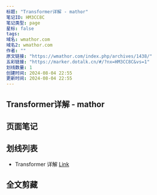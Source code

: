 ```yaml
---
标题: "Transformer详解 - mathor"
笔记ID: HM3CC8C
笔记类型: page
星标: false
tags: 
域名: wmathor.com
域名2: wmathor.com
作者: ""
原文链接: "https://wmathor.com/index.php/archives/1438/"
五彩链接: "https://marker.dotalk.cn/#/?nx=HM3CC8C&vs=1"
划线数量: 1
创建时间: 2024-08-04 22:55
更新时间: 2024-08-04 22:55
---
```


## Transformer详解 - mathor 


## 页面笔记


## 划线列表
- Transformer 详解 [Link](https://wmathor.com/index.php/archives/1438/#WCREFX-4896437)

## 全文剪藏

